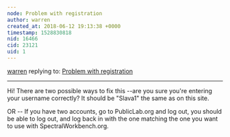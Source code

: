```yaml
---
node: Problem with registration
author: warren
created_at: 2018-06-12 19:13:38 +0000
timestamp: 1528830818
nid: 16466
cid: 23121
uid: 1
---
```




[warren](../profile/warren) replying to: [Problem with registration](../notes/Slava1/06-12-2018/problem-with-registration)

----
Hi! There are two possible ways to fix this --are you sure you're entering your username correctly? It should be "Slava1" the same as on this site.

OR -- If you have two accounts, go to PublicLab.org and log out, you should be able to log out, and log back in with the one matching the one you want to use with SpectralWorkbench.org.